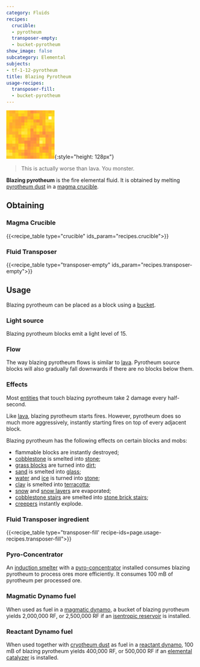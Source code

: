 ```yaml
---
category: Fluids
recipes:
  crucible:
  - pyrotheum
  transposer-empty:
  - bucket-pyrotheum
show_image: false
subcategory: Elemental
subjects:
- tf-1-12-pyrotheum
title: Blazing Pyrotheum
usage-recipes:
  transposer-fill:
  - bucket-pyrotheum
---
```


![Blazing pyrotheum](/assets/images/docs/1.12/thermal-foundation/blazing-pyrotheum.gif){:style="height: 128px"}

> This is actually worse than lava. You monster.


**Blazing pyrotheum** is the fire elemental fluid. It is obtained by melting
[pyrotheum dust](../pyrotheum-dust/) in a [magma
crucible](../../thermal-expansion/magma-crucible/).


Obtaining
---------

### Magma Crucible
{{<recipe_table type="crucible" ids_param="recipes.crucible">}}

### Fluid Transposer
{{<recipe_table type="transposer-empty" ids_param="recipes.transposer-empty">}}


Usage
-----

Blazing pyrotheum can be placed as a block using a
[bucket](https://minecraft.gamepedia.com/Bucket).

### Light source
Blazing pyrotheum blocks emit a light level of 15.

### Flow
The way blazing pyrotheum flows is similar to
[lava](https://minecraft.gamepedia.com/Lava). Pyrotheum source blocks will also
gradually fall downwards if there are no blocks below them.

### Effects
Most [entities](https://minecraft.gamepedia.com/Entity) that touch blazing
pyrotheum take 2 damage every half-second.

Like [lava](https://minecraft.gamepedia.com/Lava), blazing pyrotheum starts
fires. However, pyrotheum does so much more aggressively, instantly starting
fires on top of every adjacent block.

Blazing pyrotheum has the following effects on certain blocks and mobs:

* flammable blocks are instantly destroyed;
* [cobblestone](https://minecraft.gamepedia.com/Cobblestone) is smelted into
  [stone](https://minecraft.gamepedia.com/Stone);
* [grass blocks](https://minecraft.gamepedia.com/Grass_Block) are turned into
  [dirt](https://minecraft.gamepedia.com/Dirt);
* [sand](https://minecraft.gamepedia.com/Sand) is smelted into
  [glass](https://minecraft.gamepedia.com/Glass);
* [water](https://minecraft.gamepedia.com/Water) and
  [ice](https://minecraft.gamepedia.com/Ice) is turned into
  [stone](https://minecraft.gamepedia.com/Stone);
* [clay](https://minecraft.gamepedia.com/Clay_(block)) is smelted into
  [terracotta](https://minecraft.gamepedia.com/Terracotta);
* [snow](https://minecraft.gamepedia.com/Snow_Block) and [snow
  layers](https://minecraft.gamepedia.com/Slow_(layer)) are evaporated;
* [cobblestone stairs](https://minecraft.gamepedia.com/Stairs) are smelted into
  [stone brick stairs](https://minecraft.gamepedia.com/Stairs);
* [creepers](https://minecraft.gamepedia.com/Creeper) instantly explode.


### Fluid Transposer ingredient
{{<recipe_table type="transposer-fill' recipe-ids=page.usage-recipes.transposer-fill">}}

### Pyro-Concentrator
An [induction smelter](../../thermal-expansion/induction-smelter/) with a
[pyro-concentrator](../../thermal-expansion/augment-pyro-concentrator/) installed consumes blazing
pyrotheum to process ores more efficiently. It consumes 100 mB of pyrotheum per
processed ore.

### Magmatic Dynamo fuel
When used as fuel in a [magmatic dynamo](../../thermal-expansion/magmatic-dynamo/), a bucket of
blazing pyrotheum yields 2,000,000 RF, or 2,500,000 RF if an [isentropic
reservoir](../../thermal-expansion/augment-isentropic-reservoir/) is installed.

### Reactant Dynamo fuel
When used together with [cryotheum dust](../cryotheum-dust/) as fuel in a
[reactant dynamo](../../thermal-expansion/reactant-dynamo/), 100 mB of blazing pyrotheum yields
400,000 RF, or 500,000 RF if an [elemental
catalyzer](../../thermal-expansion/augment-elemental-catalyzer/) is installed.
